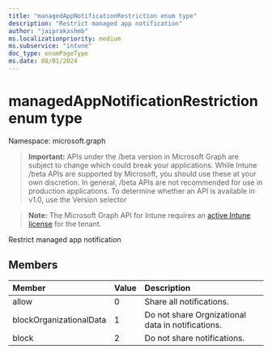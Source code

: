 ```yaml
---
title: "managedAppNotificationRestriction enum type"
description: "Restrict managed app notification"
author: "jaiprakashmb"
ms.localizationpriority: medium
ms.subservice: "intune"
doc_type: enumPageType
ms.date: 08/01/2024
---
```


# managedAppNotificationRestriction enum type

Namespace: microsoft.graph

> **Important:** APIs under the /beta version in Microsoft Graph are subject to change which could break your applications. While Intune /beta APIs are supported by Microsoft, you should use these at your own discretion. In general, /beta APIs are not recommended for use in production applications. To determine whether an API is available in v1.0, use the Version selector

> **Note:** The Microsoft Graph API for Intune requires an [active Intune license](https://go.microsoft.com/fwlink/?linkid=839381) for the tenant.

Restrict managed app notification

## Members
|Member|Value|Description|
|:---|:---|:---|
|allow|0|Share all notifications.|
|blockOrganizationalData|1|Do not share Orgnizational data in notifications.|
|block|2|Do not share notifications.|
